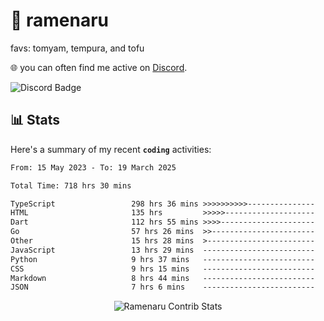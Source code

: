 # 🍜 ramenaru
favs: tomyam, tempura, and tofu

🌐 you can often find me active on [Discord](https://discordapp.com/users/503291004200157185).

![Discord Badge](https://dcbadge.vercel.app/api/shield/503291004200157185)

## 📊 Stats

Here's a summary of my recent **`coding`** activities:

<!--START_SECTION:waka-->

```txt
From: 15 May 2023 - To: 19 March 2025

Total Time: 718 hrs 30 mins

TypeScript                 298 hrs 36 mins >>>>>>>>>>---------------   41.56 %
HTML                       135 hrs         >>>>>--------------------   18.79 %
Dart                       112 hrs 55 mins >>>>---------------------   15.72 %
Go                         57 hrs 26 mins  >>-----------------------   08.00 %
Other                      15 hrs 28 mins  >------------------------   02.15 %
JavaScript                 13 hrs 29 mins  -------------------------   01.88 %
Python                     9 hrs 37 mins   -------------------------   01.34 %
CSS                        9 hrs 15 mins   -------------------------   01.29 %
Markdown                   8 hrs 44 mins   -------------------------   01.22 %
JSON                       7 hrs 6 mins    -------------------------   00.99 %
```

<!--END_SECTION:waka-->

<div style="text-align: center;">
   <img align="center" src="https://github-readme-streak-stats.herokuapp.com/?user=Ramenaru&theme=dark&card_width=520" alt="Ramenaru Contrib Stats" />
</div>

